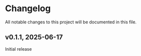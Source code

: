 # Changelog

All notable changes to this project will be documented in this file.

## v0.1.1, 2025-06-17

Initial release
